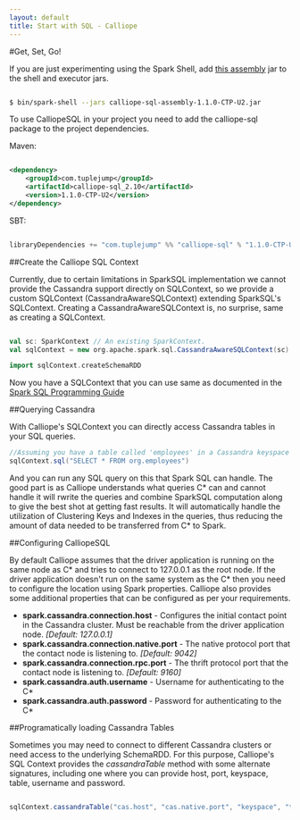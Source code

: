 ```yaml
---
layout: default
title: Start with SQL - Calliope
---
```

#Get, Set, Go!

If you are just experimenting using the Spark Shell, add [this assembly](http://downloads.tuplejump.com/calliope-sql-assembly-1.1.0-CTP-U2.jar) jar to the shell and executor jars.

```sh

$ bin/spark-shell --jars calliope-sql-assembly-1.1.0-CTP-U2.jar

```

To use CalliopeSQL in your project you need to add the calliope-sql package to the project dependencies. 

Maven: 
```xml

<dependency>
    <groupId>com.tuplejump</groupId>
    <artifactId>calliope-sql_2.10</artifactId>
    <version>1.1.0-CTP-U2</version>
</dependency>

```

SBT:
```scala

libraryDependencies += "com.tuplejump" %% "calliope-sql" % "1.1.0-CTP-U2"

```


##Create the Calliope SQL Context

Currently, due to certain limitations in SparkSQL implementation we cannot provide the Cassandra support directly on SQLContext, so we provide a custom SQLContext (CassandraAwareSQLContext) extending SparkSQL's SQLContext. Creating a CassandraAwareSQLContext is, no surprise, same as creating a SQLContext.

```scala

val sc: SparkContext // An existing SparkContext.
val sqlContext = new org.apache.spark.sql.CassandraAwareSQLContext(sc)

import sqlContext.createSchemaRDD

```

Now you have a SQLContext that you can use same as documented in the [Spark SQL Programming Guide](https://spark.apache.org/docs/latest/sql-programming-guide.html)

##Querying Cassandra

With Calliope's SQLContext you can directly access Cassandra tables in your SQL queries. 

```scala
//Assuming you have a table called 'employees' in a Cassandra keyspace 'org'
sqlContext.sql("SELECT * FROM org.employees")

```

And you can run any SQL query on this that Spark SQL can handle. The good part is as Calliope understands what queries C\* can and cannot handle it will rwrite the queries and combine SparkSQL computation along to give the best shot at getting fast results. It will automatically handle the utilization of Clustering Keys and Indexes in the queries, thus reducing the amount of data needed to be transferred from C\* to Spark.

##Configuring CalliopeSQL

By default Calliope assumes that the driver application is running on the same node as C\* and tries to connect to 127.0.0.1 as the root node. If the driver application doesn't run on the same system as the C\* then you need to configure the location using Spark properties. Calliope also provides some additional properties that can be configured as per your requirements.

* __spark.cassandra.connection.host__ - Configures the initial contact point in the Cassandra cluster. Must be reachable from the driver application node. _[Default: 127.0.0.1]_
* __spark.cassandra.connection.native.port__ - The native protocol port that the contact node is listening to. _[Default: 9042]_
* __spark.cassandra.connection.rpc.port__ - The thrift protocol port that the contact node is listening to. _[Default: 9160]_
* __spark.cassandra.auth.username__ - Username for authenticating to the C\* 
* __spark.cassandra.auth.password__ - Password for authenticating to the C\* 

##Programatically loading Cassandra Tables

Sometimes you may need to connect to different Cassandra clusters or need access to the underlying SchemaRDD. For this purpose, Calliope's SQL Context provides the *cassandraTable* method with some alternate signatures, including one where you can provide host, port, keyspace, table, username and password.

```scala

sqlContext.cassandraTable("cas.host", "cas.native.port", "keyspace", "table", "username", "password")

```

